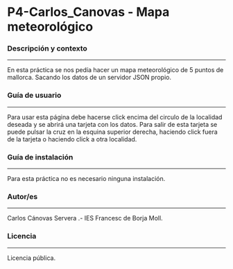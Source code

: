 # P4-Carlos_Canovas - Mapa meteorológico

### Descripción y contexto
---
En esta práctica se nos pedía hacer un mapa meteorológico de 5 puntos de mallorca. Sacando los datos de un servidor JSON propio.

### Guía de usuario
---
Para usar esta página debe hacerse click encima del circulo de la localidad deseada y se abrirá una tarjeta con los datos. Para salir de esta tarjeta se puede pulsar la cruz en la esquina superior derecha, haciendo click fuera de la tarjeta o haciendo click a otra localidad.
 	
### Guía de instalación
---
Para esta práctica no es necesario ninguna instalación.

### Autor/es
---
Carlos Cánovas Servera .- IES Francesc de Borja Moll.

### Licencia 
---
Licencia pública.
